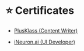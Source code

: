 # ⭐️ Certificates

- [PlusKlass (Content Writer)](./plusklass.pdf)

- [iNeuron.ai (UI Developer)](./ineuron.pdf)
